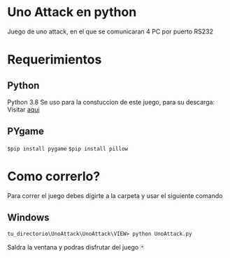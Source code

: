 # Uno Attack en python 

Juego de uno attack, en el que se comunicaran 4 PC por puerto RS232 

# Requerimientos 

## Python 

Python 3.8 Se uso para la constuccion de este juego, para su descarga:
Visitar [aqui](https://www.python.org/downloads/release/python-380/)

## PYgame 

`$pip install pygame`
`$pip install pillow`

# Como correrlo? 
Para correr el juego debes digirte a la carpeta y usar el siguiente comando 

## Windows 
`tu_directorio\UnoAttack\UnoAttack\VIEW> python UnoAttack.py`

Saldra la ventana y podras disfrutar del juego  	:black_joker:
